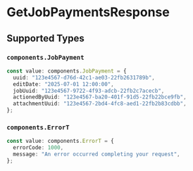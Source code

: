 # GetJobPaymentsResponse


## Supported Types

### `components.JobPayment`

```typescript
const value: components.JobPayment = {
  uuid: "123e4567-d76d-42c1-ae03-22fb2631789b",
  editDate: "2025-07-01 12:00:00",
  jobUuid: "123e4567-9722-4f93-adcb-22fb2c7acecb",
  actionedByUuid: "123e4567-ba20-401f-91d5-22fb22bce9fb",
  attachmentUuid: "123e4567-2bd4-4fc8-aed1-22fb2b83cdbb",
};
```

### `components.ErrorT`

```typescript
const value: components.ErrorT = {
  errorCode: 1000,
  message: "An error occurred completing your request",
};
```

